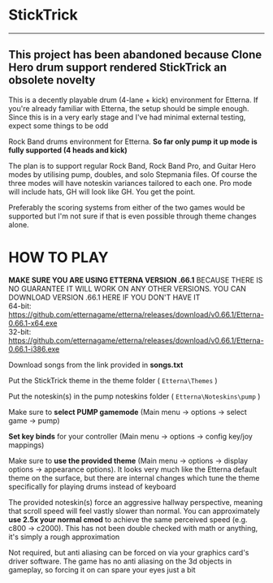 # StickTrick
----------------------------------------------------------------------------------------------------------------
**This project has been abandoned because Clone Hero drum support rendered StickTrick an obsolete novelty**
----------------------------------------------------------------------------------------------------------------

This is a decently playable drum (4-lane + kick) environment for Etterna. If you're already familiar with Etterna, the setup should be simple enough. Since this is in a very early stage and I've had minimal external testing, expect some things to be odd

Rock Band drums environment for Etterna. **So far only pump it up mode is fully supported (4 heads and kick)**

The plan is to support regular Rock Band, Rock Band Pro, and Guitar Hero modes by utilising pump, doubles, and solo Stepmania files. Of course the three modes will have noteskin variances tailored to each one. Pro mode will include hats, GH will look like GH. You get the point.

Preferably the scoring systems from either of the two games would be supported but I'm not sure if that is even possible through theme changes alone.


# HOW TO PLAY

**MAKE SURE YOU ARE USING ETTERNA VERSION .66.1** BECAUSE THERE IS NO GUARANTEE IT WILL WORK ON ANY OTHER VERSIONS. YOU CAN DOWNLOAD VERSION .66.1 HERE IF YOU DON'T HAVE IT<br/>
64-bit: https://github.com/etternagame/etterna/releases/download/v0.66.1/Etterna-0.66.1-x64.exe<br/>
32-bit: https://github.com/etternagame/etterna/releases/download/v0.66.1/Etterna-0.66.1-i386.exe<br/>

Download songs from the link provided in **songs.txt**

Put the StickTrick theme in the theme folder ( `Etterna\Themes` )

Put the noteskin(s) in the pump noteskins folder ( `Etterna\Noteskins\pump` )

Make sure to **select PUMP gamemode** (Main menu -> options -> select game -> pump)

**Set key binds** for your controller (Main menu -> options -> config key/joy mappings)

Make sure to **use the provided theme** (Main menu -> options -> display options -> appearance options). It looks very much like the Etterna default theme on the surface, but there are internal changes which tune the theme specifically for playing drums instead of keyboard

The provided noteskin(s) force an aggressive hallway perspective, meaning that scroll speed will feel vastly slower than normal. You can approximately **use 2.5x your normal cmod** to achieve the same perceived speed (e.g. c800 -> c2000). This has not been double checked with math or anything, it's simply a rough approximation

Not required, but anti aliasing can be forced on via your graphics card's driver software. The game has no anti aliasing on the 3d objects in gameplay, so forcing it on can spare your eyes just a bit
